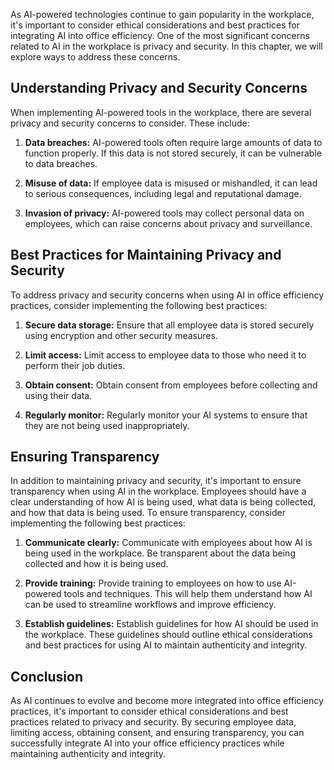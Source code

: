 
As AI-powered technologies continue to gain popularity in the workplace, it's important to consider ethical considerations and best practices for integrating AI into office efficiency. One of the most significant concerns related to AI in the workplace is privacy and security. In this chapter, we will explore ways to address these concerns.

Understanding Privacy and Security Concerns
-------------------------------------------

When implementing AI-powered tools in the workplace, there are several privacy and security concerns to consider. These include:

1. **Data breaches:** AI-powered tools often require large amounts of data to function properly. If this data is not stored securely, it can be vulnerable to data breaches.

2. **Misuse of data:** If employee data is misused or mishandled, it can lead to serious consequences, including legal and reputational damage.

3. **Invasion of privacy:** AI-powered tools may collect personal data on employees, which can raise concerns about privacy and surveillance.

Best Practices for Maintaining Privacy and Security
---------------------------------------------------

To address privacy and security concerns when using AI in office efficiency practices, consider implementing the following best practices:

1. **Secure data storage:** Ensure that all employee data is stored securely using encryption and other security measures.

2. **Limit access:** Limit access to employee data to those who need it to perform their job duties.

3. **Obtain consent:** Obtain consent from employees before collecting and using their data.

4. **Regularly monitor:** Regularly monitor your AI systems to ensure that they are not being used inappropriately.

Ensuring Transparency
---------------------

In addition to maintaining privacy and security, it's important to ensure transparency when using AI in the workplace. Employees should have a clear understanding of how AI is being used, what data is being collected, and how that data is being used. To ensure transparency, consider implementing the following best practices:

1. **Communicate clearly:** Communicate with employees about how AI is being used in the workplace. Be transparent about the data being collected and how it is being used.

2. **Provide training:** Provide training to employees on how to use AI-powered tools and techniques. This will help them understand how AI can be used to streamline workflows and improve efficiency.

3. **Establish guidelines:** Establish guidelines for how AI should be used in the workplace. These guidelines should outline ethical considerations and best practices for using AI to maintain authenticity and integrity.

Conclusion
----------

As AI continues to evolve and become more integrated into office efficiency practices, it's important to consider ethical considerations and best practices related to privacy and security. By securing employee data, limiting access, obtaining consent, and ensuring transparency, you can successfully integrate AI into your office efficiency practices while maintaining authenticity and integrity.
